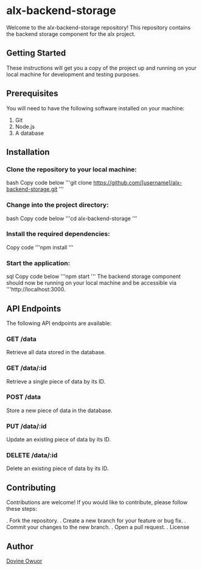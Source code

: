 # alx-backend-storage
Welcome to the alx-backend-storage repository! This repository contains the backend storage component for the alx project.

## Getting Started
These instructions will get you a copy of the project up and running on your local machine for development and testing purposes.

## Prerequisites
You will need to have the following software installed on your machine:

1. Git
2. Node.js
3. A database
## Installation
### Clone the repository to your local machine:
bash
Copy code below
'''git clone https://github.com/[username]/alx-backend-storage.git
'''
### Change into the project directory:
bash
Copy code below
'''cd alx-backend-storage
'''
### Install the required dependencies:
Copy code
'''npm install
'''
### Start the application:
sql
Copy code below
'''npm start
'''
The backend storage component should now be running on your local machine and be accessible via '''http://localhost:3000.

## API Endpoints
The following API endpoints are available:

### GET /data
Retrieve all data stored in the database.

### GET /data/:id
Retrieve a single piece of data by its ID.

### POST /data
Store a new piece of data in the database.

### PUT /data/:id
Update an existing piece of data by its ID.

### DELETE /data/:id
Delete an existing piece of data by its ID.

## Contributing
Contributions are welcome! If you would like to contribute, please follow these steps:

. Fork the repository.
. Create a new branch for your feature or bug fix.
. Commit your changes to the new branch.
. Open a pull request.
. License
## Author
[Dovine Owuor](https://github.com/Dovineowuor)
